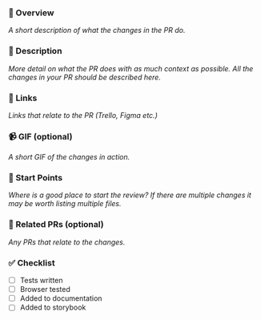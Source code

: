 ### 👀 Overview
_A short description of what the changes in the PR do._
### 💬 Description
_More detail on what the PR does with as much context as possible. All the changes in your PR should be described here._
### 🔗 Links
_Links that relate to the PR (Trello, Figma etc.)_
### 📹 GIF (optional)
_A short GIF of the changes in action._
### 🚪 Start Points
_Where is a good place to start the review? If there are multiple changes it may be worth listing multiple files._
### 🚪 Related PRs (optional)
_Any PRs that relate to the changes._

### ✅ Checklist
- [ ] Tests written
- [ ] Browser tested
- [ ] Added to documentation
- [ ] Added to storybook